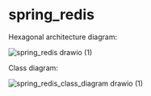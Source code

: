 # spring_redis
Hexagonal architecture diagram:

![spring_redis drawio (1)](https://github.com/user-attachments/assets/6b2b120a-dedd-474a-a7f3-2be63a2f1d2c)


Class diagram:

![spring_redis_class_diagram drawio (1)](https://github.com/user-attachments/assets/51e76924-034d-432d-aa48-02c593988d49)


